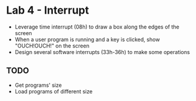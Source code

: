 # Lab 4 - Interrupt

* Leverage time interrupt (08h) to draw a box along the edges of the screen
* When a user program is running and a key is clicked, show "OUCH!OUCH!" on the screen
* Design several software interrupts (33h-36h) to make some operations

## TODO
* Get programs' size
* Load programs of different size